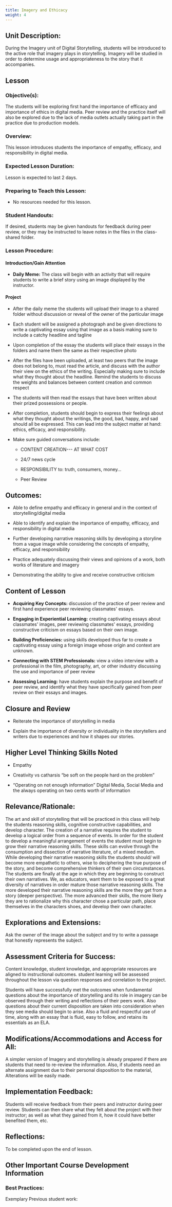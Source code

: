 ```yaml
---
title: Imagery and Ethicacy
weight: 4
---
```

## Unit Description: 
During the Imagery unit of Digital Storytelling, students will be introduced to the active role that imagery plays in storytelling. Imagery will be studied in order to determine usage and appropriateness to the story that it accompanies. 


## Lesson

### Objective(s):

The students will be exploring first hand the importance of efficacy and importance of ethics in digital media. Peer review and the practice itself will also be explored due to the lack of media outlets actually taking part in the practice due to production models.

### Overview:

This lesson introduces students the importance of empathy, efficacy, and responsibility in digital media.

### Expected Lesson Duration: 
Lesson is expected to last 2 days.

### Preparing to Teach this Lesson:

- No resources needed for this lesson.

### Student Handouts:
If desired, students may be given handouts for feedback during peer review, or they may be instructed to leave notes in the files in the class-shared folder.

### Lesson Procedure:

#### Introduction/Gain Attention
-  **Daily Meme:** The class will begin with an activity that will require students to write a brief story using an image displayed by the instructor.

#### Project
-   After the daily meme the students will upload their image to a shared folder without discussion or reveal of the owner of the particular image
    
-   Each student will be assigned a photograph and be given directions to write a captivating essay using that image as a basis making sure to include a catchy headline and tagline
    
-   Upon completion of the essay the students will place their essays in the folders and name them the same as their respective photo
    
-   After the files have been uploaded, at least two peers that the image does not belong to, must read the article, and discuss with the author their view on the ethics of the writing. Especially making sure to include what they thought about the headline. Remind the students to discuss the weights and balances between content creation and common respect
    
-   The students will then read the essays that have been written about their prized possessions or people.
    
-   After completion, students should begin to express their feelings about what they thought about the writings, the good, bad, happy, and sad should all be expressed. This can lead into the subject matter at hand: ethics, efficacy, and responsibility.
    
-   Make sure guided conversations include:
    

	-   CONTENT CREATION--- AT WHAT COST
    
	-   24/7 news cycle
    
	-   RESPONSIBILITY to: truth, consumers, money…
    
	-   Peer Review

## Outcomes:

 -   Able to define empathy and efficacy in general and in the context of storytelling/digital media
    
-   Able to identify and explain the importance of empathy, efficacy, and responsibility in digital media
    
-   Further developing narrative reasoning skills by developing a storyline from a vague image while considering the concepts of empathy, efficacy, and responsibility
    
-   Practice adequately discussing their views and opinions of a work, both works of literature and imagery
    
-   Demonstrating the ability to give and receive constructive criticism
   
##  Content of Lesson

- **Acquiring Key Concepts:** discussion of the practice of peer review and first hand experience peer reviewing classmates' essays.
- **Engaging in Experiential Learning:** creating captivating essays about classmates' images, peer reviewing classmates' essays, providing constructive criticism on essays based on their own image.

- **Building Proficiencies:** using skills developed thus far to create a captivating essay using a foreign image whose origin and context are unknown.

- **Connecting with STEM Professionals:** view a video interview with a professional in the film, photography, art, or other industry discussing the use and importance of peer review

- **Assessing Learning:** have students explain the purpose and benefit of peer review, and identify what they have specifically gained from peer review on their essays and images.

## Closure and Review
    

-   Reiterate the importance of storytelling in media
    
-   Explain the importance of diversity or individuality in the storytellers and writers due to experiences and how it shapes our stories.
    

## Higher Level Thinking Skills Noted
    

-   Empathy
    
-   Creativity vs catharsis “be soft on the people hard on the problem”
    
-   “Operating on not enough information” Digital Media, Social Media and the always operating on two cents worth of information
    
## Relevance/Rationale:

The art and skill of storytelling that will be practiced in this class will help the students reasoning skills, cognitive constructive capabilities, and develop character. The creation of a narrative requires the student to develop a logical order from a sequence of events. In order for the student to develop a meaningful arrangement of events the student must begin to grow their narrative reasoning skills. These skills can evolve through the consumption and dissection of narrative literature, of a mixed medium. While developing their narrative reasoning skills the students should/ will become more empathetic to others, wise to deciphering the true purpose of the story, and become comprehensive thinkers of their own circumstances. The students are finally at the age in which they are beginning to construct their own narratives. We, as educators, want them to be exposed to a great diversity of narratives in order mature those narrative reasoning skills. The more developed their narrative reasoning skills are the more they get from a story (deeper perspective). The more advanced their skills, the more likely they are to rationalize why this character chose a particular path, place themselves in the characters shoes, and develop their own character.


## Explorations and Extensions:

Ask the owner of the image about the subject and try to write a passage that honestly represents the subject.

## Assessment Criteria for Success:

Content knowledge, student knowledge, and appropriate resources are aligned to instructional outcomes. student learning will be assessed throughout the lesson via question responses and correlation to the project.

Students will have successfully met the outcomes when fundamental questions about the importance of storytelling and its role in imagery can be observed through their writing and reflections of their peers work. Also questions about their current disposition are taken into consideration when they see media should begin to arise. Also a fluid and respectful use of time, along with an essay that is fluid, easy to follow, and retains its essentials as an ELA.

## Modifications/Accommodations and Access for All:

A simpler version of Imagery and storytelling is already prepared if there are students that need to re-review the information. Also, if students need an alternate assignment due to their personal disposition to the material, Alterations will be easily made.

## Implementation Feedback: 
Students will receive feedback from their peers and instructor during peer review. Students can then share what they felt about the project with their instructor; as well as what they gained from it, how it could have better benefited them, etc.

## Reflections:

To be completed upon the end of lesson.


## Other Important Course Development Information
### Best Practices:
Exemplary Previous student work: 
